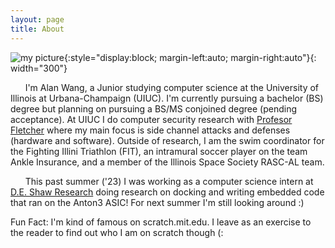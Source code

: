```yaml
---
layout: page
title: About
---
```


![my picture](/assets/images/my_picture.png){:style="display:block; margin-left:auto; margin-right:auto"}{: width="300"}

&nbsp;&nbsp;&nbsp;&nbsp;&nbsp;&nbsp;I'm Alan Wang, a Junior studying computer science at the University of Illinois at Urbana-Champaign (UIUC). I'm currently pursuing a bachelor (BS) degree but planning on pursuing a BS/MS conjoined degree (pending acceptance). At UIUC I do computer security research with [Profesor Fletcher](https://cwfletcher.github.io/) where my main focus is side channel attacks and defenses (hardware and software). Outside of research, I am the swim coordinator for the Fighting Illini Triathlon (FIT), an intramural soccer player on the team Ankle Insurance, and a member of the Illinois Space Society RASC-AL team.  

&nbsp;&nbsp;&nbsp;&nbsp;&nbsp;&nbsp;This past summer ('23) I was working as a computer science intern at [D.E. Shaw Research](https://www.deshawresearch.com/) doing research on docking and writing embedded code that ran on the Anton3 ASIC! For next summer I'm still looking around :) 

<p class="message">
  Fun Fact: I'm kind of famous on scratch.mit.edu. I leave as an exercise to the reader to find out who I am on scratch though (:
</p>
